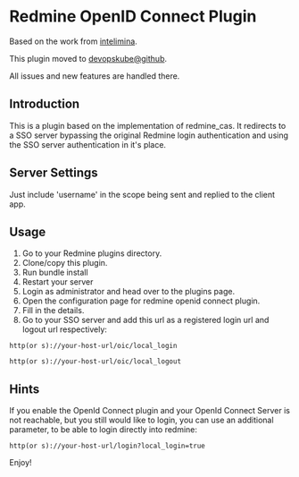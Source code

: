 # Redmine OpenID Connect Plugin #

Based on the work from [intelimina](https://bitbucket.org/intelimina/redmine_openid_connect).

This plugin moved to [devopskube@github](https://github.com/devopskube/redmine_openid_connect).

All issues and new features are handled there.

## Introduction ##
This is a plugin based on the implementation of redmine_cas. It redirects to a SSO server bypassing the original Redmine login authentication and using the SSO server authentication in it's place.

## Server Settings  ##
Just include 'username' in the scope being sent and replied to the
client app.

## Usage ##
1. Go to your Redmine plugins directory.
2. Clone/copy this plugin.
3. Run bundle install
4. Restart your server
5. Login as administrator and head over to the plugins page.
6. Open the configuration page for redmine openid connect plugin.
7. Fill in the details.
8. Go to your SSO server and add this url as a registered login url and logout url respectively:

```
http(or s)://your-host-url/oic/local_login
```
```
http(or s)://your-host-url/oic/local_logout
```

## Hints ##

If you enable the OpenId Connect plugin and your OpenId Connect Server is not reachable, but you still would like to login, you can use an additional parameter, to be able to login directly into redmine:

```
http(or s)://your-host-url/login?local_login=true
```

Enjoy!
